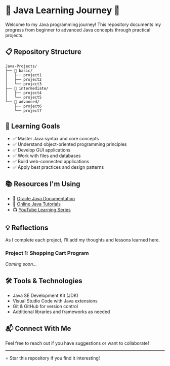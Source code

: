# 🚀 Java Learning Journey 🚀

Welcome to my Java programming journey! This repository documents my progress from beginner to advanced Java concepts through practical projects.

## 📋 Repository Structure
```
Java-Projects/
├── 🔰 basic/
│   ├── project1    
│   ├── project2
│   └── project3  
├── 🔷 intermediate/
│   ├── project4        
│   └── project5
└── 🔹 advanced/
    ├── project6
    └── project7
```

## 🎯 Learning Goals

- ✅ Master Java syntax and core concepts
- ✅ Understand object-oriented programming principles
- ✅ Develop GUI applications
- ✅ Work with files and databases
- ✅ Build web-connected applications
- ✅ Apply best practices and design patterns


## 📚 Resources I'm Using

- 📖 [Oracle Java Documentation](https://docs.oracle.com/en/java/)
- 📱 [Online Java Tutorials](https://www.w3schools.com/java/default.asp)
- 📺 [YouTube Learning Series](https://youtube.com/playlist?list=PLZPZq0r_RZOOj_NOZYq_R2PECIMglLemc&si=LZt-2GgdvEjWzv3s)

## 💡 Reflections

As I complete each project, I'll add my thoughts and lessons learned here.

### Project 1: Shopping Cart Program
_Coming soon..._

## 🛠️ Tools & Technologies

- Java SE Development Kit (JDK)
- Visual Studio Code with Java extensions
- Git & GitHub for version control
- Additional libraries and frameworks as needed

## 📬 Connect With Me

Feel free to reach out if you have suggestions or want to collaborate!

---

⭐ Star this repository if you find it interesting!